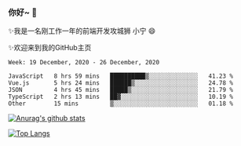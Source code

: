 ### 你好~  👋

✨我是一名刚工作一年的前端开发攻城狮 小宁 😄

✨欢迎来到我的GitHub主页
<!--
**7148505/7148505** is a ✨ _special_ ✨ repository because its `README.md` (this file) appears on your GitHub profile.

Here are some ideas to get you started:

- 🔭 I’m currently working on ...
- 🌱 I’m currently learning ...
- 👯 I’m looking to collaborate on ...
- 🤔 I’m looking for help with ...
- 💬 Ask me about ...
- 📫 How to reach me: ...
- 😄 Pronouns: ...
- ⚡ Fun fact: ...
-->

<!--START_SECTION:waka-->
```text
Week: 19 December, 2020 - 26 December, 2020

JavaScript   8 hrs 59 mins   ██████████▒░░░░░░░░░░░░░░   41.23 % 
Vue.js       5 hrs 24 mins   ██████▒░░░░░░░░░░░░░░░░░░   24.78 % 
JSON         4 hrs 45 mins   █████▒░░░░░░░░░░░░░░░░░░░   21.79 % 
TypeScript   2 hrs 13 mins   ██▓░░░░░░░░░░░░░░░░░░░░░░   10.19 % 
Other        15 mins         ▒░░░░░░░░░░░░░░░░░░░░░░░░   01.18 % 
```
<!--END_SECTION:waka-->

[![Anurag's github stats](https://github-readme-stats.vercel.app/api?username=littleCareless)](https://github.com/anuraghazra/github-readme-stats)

[![Top Langs](https://github-readme-stats.vercel.app/api/top-langs/?username=littleCareless&layout=compact)](https://github.com/anuraghazra/github-readme-stats)
